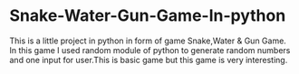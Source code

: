 # Snake-Water-Gun-Game-In-python
This is a little project in python in form of game Snake,Water &amp; Gun Game. In this game I used random module of python to generate random numbers and one input for user.This is basic game but this game is very interesting.
